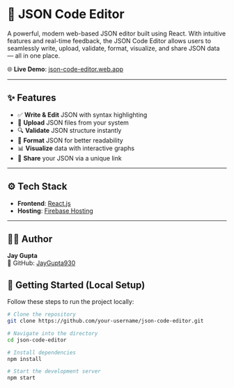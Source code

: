 # 🧩 JSON Code Editor

A powerful, modern web-based JSON editor built using React. With intuitive features and real-time feedback, the JSON Code Editor allows users to seamlessly write, upload, validate, format, visualize, and share JSON data — all in one place.

🌐 **Live Demo**: [json-code-editor.web.app](https://json-code-editor.web.app/)

---

## ✨ Features

- ✅ **Write & Edit** JSON with syntax highlighting
- 📂 **Upload** JSON files from your system
- 🔍 **Validate** JSON structure instantly
- 🎯 **Format** JSON for better readability
- 📊 **Visualize** data with interactive graphs
- 🔗 **Share** your JSON via a unique link

---

## ⚙️ Tech Stack

- **Frontend**: [React.js](https://reactjs.org/)
- **Hosting**: [Firebase Hosting](https://firebase.google.com/docs/hosting)

---

## 🙋‍♂️ Author

**Jay Gupta**  
🔗 GitHub: [JayGupta930](https://github.com/JayGupta930)


## 🚀 Getting Started (Local Setup)

Follow these steps to run the project locally:

```bash
# Clone the repository
git clone https://github.com/your-username/json-code-editor.git

# Navigate into the directory
cd json-code-editor

# Install dependencies
npm install

# Start the development server
npm start
